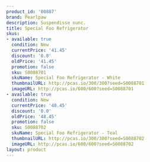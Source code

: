 ```yaml
---
product_id: '00887'
brand: Pearlpaw
description: Suspendisse nunc.
title: Special Foo Refrigerator
skus:
- available: true
  condition: New
  currentPrice: '41.45'
  discount: '0.0'
  oldPrice: '41.45'
  promotion: false
  sku: S0088701
  skuName: Special Foo Refrigerator - White
  thumbnailURL: http://pcas.io/300/300?seed=S0088701
  imageURL: http://pcas.io/600/600?seed=S0088701
- available: true
  condition: New
  currentPrice: '48.45'
  discount: '0.0'
  oldPrice: '48.45'
  promotion: false
  sku: S0088702
  skuName: Special Foo Refrigerator - Teal
  thumbnailURL: http://pcas.io/300/300?seed=S0088702
  imageURL: http://pcas.io/600/600?seed=S0088702
layout: product
---
```

